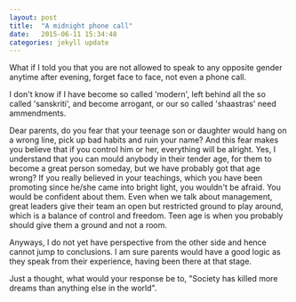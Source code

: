 ```yaml
---
layout: post
title:  "A midnight phone call"
date:   2015-06-11 15:34:48
categories: jekyll update
---
```

What if I told you that you are not allowed to speak to any opposite gender anytime after evening, forget face to face, not even a phone call.

I don't know if I have become so called 'modern', left behind all the so called 'sanskriti', and become arrogant, or our so called 'shaastras' need ammendments.

Dear parents, do you fear that your teenage son or daughter would hang on a wrong line, pick up bad habits and ruin your name? And this fear makes you believe that if you control him or her, everything will be alright. Yes, I understand that you can mould anybody in their tender age, for them to become a great person someday, but we have probably got that age wrong? If you really believed in your teachings, which you have been promoting since he/she came into bright light, you wouldn't be afraid. You would be confident about them. Even when we talk about management, great leaders give their team an open but restricted ground to play around, which is a balance of control and freedom. Teen age is when you probably should give them a ground and not a room.

Anyways, I do not yet have perspective from the other side and hence cannot jump to conclusions. I am sure parents would have a good logic as they speak from their experience, having been there at that stage.

Just a thought, what would your response be to, "Society has killed more dreams than anything else in the world".

[jekyll]:      http://jekyllrb.com
[jekyll-gh]:   https://github.com/jekyll/jekyll
[jekyll-help]: https://github.com/jekyll/jekyll-help
